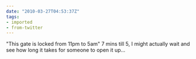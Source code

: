 ```yaml
---
date: "2010-03-27T04:53:37Z"
tags:
- imported
- from-twitter
---
```

"This gate is locked from 11pm to 5am"  7 mins till 5, I might actually wait and see how long it takes for someone to open it up…

